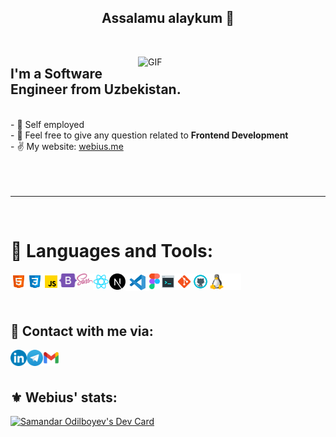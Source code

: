 <p>
  <h2 align="center">Assalamu alaykum 👋</h2>
</p>
<br>
<p>
  <img src="https://media.giphy.com/media/qgQUggAC3Pfv687qPC/giphy.gif" width="300" align="right" alt="GIF"/>
</p>

<h2> I'm a Software Engineer from Uzbekistan. </h2>
<br>
 - 🔭 Self employed </b><br>
<!--     - 🌱 Currently <b> self-employed </b><br> -->
    - 💬 Feel free to give any question related to <b>Frontend Development</b>  <br>
    - ✌ My website: <a href="https://webius.vercel.app/">webius.me</a>
<!-- - 🤝 Looking to collaborate on team of NextJS, ReactJS, ... <br> -->

<br>
<br>
<br>
<br>
<hr>
<br>

# 🔨 Languages and Tools:

<img align="left" alt="HTML" width="26px" src="./img/html.svg" />
<img align="left" alt="CSS" width="26px" src="./img/css.svg" />
<img align="left" alt="JavaScript" width="26px" src="./img/javascript.svg" />
<img align="left" alt="Bootstrap" width="28px" src="./img/bootstrap.svg" />
<!-- <img align="left" alt="TailwindCSS" width="26px" src="./img/tailwind.png" /> -->
<img align="left" alt="Sass" width="26px" src="./img/sass.svg" />
<img align="left" alt="ReactJS" width="26px" src="./img/react.svg" />
<img align="left" alt="ReactJS" width="26px" src="./img/nextjs.png" />
<img align="left" alt="Visual Studio Code" width="38px" src="./img/visual-studio-code.png" />
<img align="left" alt="Figma" width="17px" src="./img/figma_vector.png" />
<img align="left" alt="Terminal Console" width="26px" src="./img/console.svg" />
<img align="left" alt="Git" width="26px" src="./img/git.svg" />
<img align="left" alt="GitHub" width="26px" src="./img/github.svg" />
<img align="left" alt="Linux" width="26px" src="./img/linux.png" />
<img align="left" alt="Linux" width="26px" src="./img/apple.png" />
<br />
<br />
<div>
  
<br/> 

## 💬 Contact with me via:

[<img align="left" alt="Linkedin" width="26px" src="./img/LinkedIn_icon_circle.svg.png" />](https://www.linkedin.com/in/webius)
[<img align="left" alt="Telegram" width="26px" src="./img/Telegram.png" />](https://t.me/webius_dev)
[<img align="left" alt="Gmail" width="26px" src="./img/g_mail.png" />](mailto:webiusdev@gmail.com)<br><br>

## ⚜ Webius' stats:
<a href="https://app.daily.dev/webius"><img src="https://api.daily.dev/devcards/16b2875896a64b6b953c757ec934d0d5.png?r=lkt" width="400" alt="Samandar Odilboyev's Dev Card"/></a> <br> <br>
